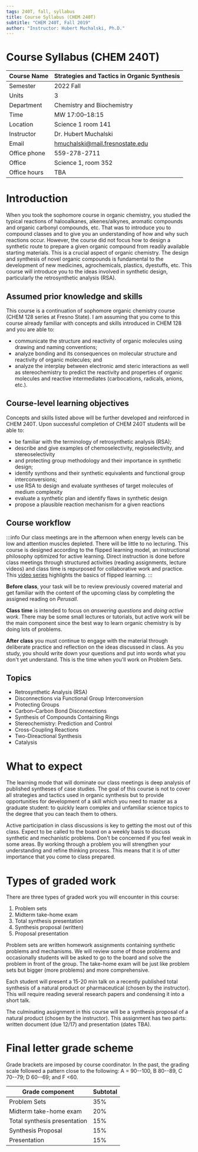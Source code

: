 ```yaml
---
tags: 240T, fall, syllabus
title: Course Syllabus (CHEM 240T)
subtitle: "CHEM 240T, Fall 2019"
author: "Instructor: Hubert Muchalski, Ph.D."
---
```


# Course Syllabus (CHEM 240T)

| Course Name  | Strategies and Tactics in Organic Synthesis   |  
| :----------- | :------------------------------ |  
| Semester     | 2022 Fall        |  
| Units        | 3                               |  
| Department   | Chemistry and Biochemistry      |  
| Time         | MW 17:00–18:15                 |  
| Location     | Science 1 room 141       |  
| Instructor   | Dr. Hubert Muchalski            |  
| Email        | hmuchalski@mail.fresnostate.edu |  
| Office phone | 559-278-2711                    |  
| Office       | Science 1, room 352             |  
| Office hours | TBA  |  

# Introduction

When you took the sophomore course in organic chemistry, you studied the typical reactions of halooalkanes, alkenes/alkynes, aromatic compounds and organic carbonyl compounds, etc. That was to introduce you to compound classes and to give you an understanding of how and why such reactions occur. However, the course did not focus how to design a synthetic route to prepare a given organic compound from readily available starting materials. This is a crucial aspect of organic chemistry. The design and synthesis of novel organic compounds is fundamental to the development of new medicines, agrochemicals, plastics, dyestuffs, etc. This course will introduce you to the ideas involved in synthetic design, particularly the retrosynthetic analysis (RSA).

## Assumed prior knowledge and skills

This course is a continuation of sophomore organic chemistry course (CHEM 128 series at Fresno State). I am assuming that you come to this course already familiar with concepts and skills introduced in CHEM 128 and you are able to:

- communicate the structure and reactivity of organic molecules using drawing and naming conventions;
- analyze bonding and its consequences on molecular structure and reactivity of organic molecules; and
- analyze the interplay between electronic amd steric interactions as well as stereochemistry to predict the reactivity and properties of organic molecules and reactive intermediates (carbocations, radicals, anions, etc.).

## Course-level learning objectives

Concepts and skills listed above will be further developed and reinforced in CHEM 240T. Upon successful completion of CHEM 240T students will be able to:

- be familiar with the terminology of retrosynthetic analysis (RSA);
- describe and give examples of chemoselectivity, regioselectivity, and stereoselectivity 
- and protecting group methodology and their importance in synthetic design;
- identify synthons and their synthetic equivalents and functional group interconversions;
- use RSA to design and evaluate syntheses of target molecules of medium complexity
- evaluate a synthetic plan and identify flaws in synthetic design
- propose a plausible reaction mechanism for a given reactions

## Course workflow

:::info
Our class meetings are in the afternoon when energy levels can be low and attention muscles depleted. There will be little to no lecturing. This course is designed according to the flipped learning model, an instructional philosophy optimized for active learning. Direct instruction is done before class meetings through structured activities (reading assignments, lecture videos) and class time is repurposed for collaborative work and practice. This [video series](https://vimeo.com/showcase/8484250) highlights the basics of flipped learning.
:::

**Before class**, your task will be to review previously covered material and get familiar with the content of the upcoming class by completing the assigned reading on *Perusall*. 

**Class time** is intended to focus on *answering questions* and *doing active work*. There may be some small lectures or tutorials, but active work will be the main component since the best way to learn organic chemistry is by doing lots of problems.

**After class** you must continue to engage with the material through deliberate practice and reflection on the ideas discussed in class. As you study, you should write down your questions and put into words what you don't yet understand. This is the time when you'll work on Problem Sets.

## Topics

* Retrosynthetic Analysis (RSA)
* Disconnections via Functional Group Interconversion
* Protecting Groups
* Carbon–Carbon Bond Disconnections
* Synthesis of Compounds Containing Rings
* Stereochemistry: Prediction and Control
* Cross-Coupling Reactions
* Two-Direactional Synthesis
* Catalysis

# What to expect

The learning mode that will dominate our class meetings is deep analysis of published syntheses of case studies. The goal of this course is not to cover all strategies and tactics used in organic synthesis but to provide opportunities for development of a skill which you need to master as a graduate student: to quickly learn complex and unfamiliar science topics to the degree that you can teach them to others.

Active participation in class discussions is key to getting the most out of this class. Expect to be called to the board on a weekly basis to discuss synthetic and mechanistic problems. Don't be concerned if you feel weak in some areas. By working through a problem you will strengthen your understanding and refine thinking process. This means that it is of utter importance that you come to class prepared.

# Types of graded work

There are three types of graded work you will encounter in this course:

1. Problem sets
2. Midterm take-home exam
3. Total synthesis presentation
4. Synthesis proposal (written)
5. Proposal presentation

Problem sets are written homework assignments containing synthetic problems and mechanisms. We will review some of those problems and occasionally students will be asked to go to the board and solve the problem in front of the group. The take-home exam will be just like problem sets but bigger (more problems) and more comprehensive.

Each student will present a 15-20 min talk on a recently published total synthesis of a natural product or pharmaceutical (chosen by the instructor). This will require reading several research papers and condensing it into a short talk. 

The culminating assignment in this course will be a synthesis proposal of a natural product (chosen by the instructor). This assignment has two parts: written document (due 12/17) and presentation (dates TBA).

# Final letter grade scheme

Grade brackets are imposed by course coordinator. In the past, the grading scale followed a pattern close to the following: A = 90--100, B 80--89, C 70--79; D 60--69; and F <60.

| Grade component              | Subtotal |
|------------------------------|----------|
| Problem Sets                 | 35%      |
| Midterm take-home exam       | 20%      |
| Total synthesis presentation | 15%      |
| Synthesis Proposal           | 15%      |
| Presentation                 | 15%      |